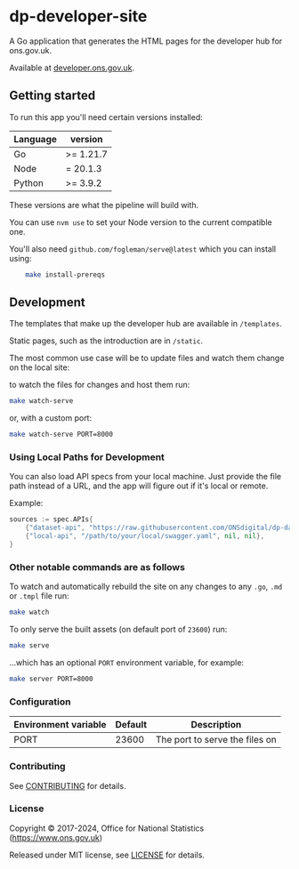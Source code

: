 # dp-developer-site

A Go application that generates the HTML pages for the developer hub for ons.gov.uk.

Available at [developer.ons.gov.uk](https://developer.ons.gov.uk).

## Getting started

To run this app you'll need certain versions installed:

| Language | version   |
|----------|-----------|
| Go       | >= 1.21.7 |
| Node     | = 20.1.3  |
| Python   | >= 3.9.2  |

These versions are what the pipeline will build with.

You can use `nvm use` to set your Node version to the current compatible one.

You'll also need `github.com/fogleman/serve@latest` which you can install using:

```sh
    make install-prereqs
```

## Development

The templates that make up the developer hub are available in `/templates`.

Static pages, such as the introduction are in `/static`.

The most common use case will be to update files and watch them change on the local site:

to watch the files for changes and host them run:

```bash
make watch-serve
```

or, with a custom port:

```bash
make watch-serve PORT=8000
```

### Using Local Paths for Development

You can also load API specs from your local machine. 
Just provide the file path instead of a URL, and the app will figure out if it's local or remote.

Example:

```go
sources := spec.APIs{
    {"dataset-api", "https://raw.githubusercontent.com/ONSdigital/dp-dataset-api/master/swagger.yaml", nil, nil},
    {"local-api", "/path/to/your/local/swagger.yaml", nil, nil},
}
```

### Other notable commands are as follows

To watch and automatically rebuild the site on any changes to any `.go`, `.md` or `.tmpl` file run:

```bash
make watch
```

To only serve the built assets (on default port of `23600`) run:

```bash
make serve
```

...which has an optional `PORT` environment variable, for example:

```bash
make server PORT=8000
```

### Configuration

| Environment variable | Default | Description                    |
| -------------------- | ------- | ------------------------------ |
| PORT                 | 23600   | The port to serve the files on |

### Contributing

See [CONTRIBUTING](CONTRIBUTING.md) for details.

### License

Copyright © 2017-2024, Office for National Statistics (<https://www.ons.gov.uk>)

Released under MIT license, see [LICENSE](LICENSE.md) for details.

